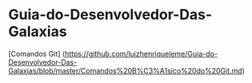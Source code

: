# Guia-do-Desenvolvedor-Das-Galaxias

[Comandos Git] (https://github.com/luizhenriqueleme/Guia-do-Desenvolvedor-Das-Galaxias/blob/master/Comandos%20B%C3%A1sico%20do%20Git.md)
